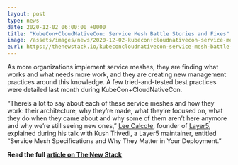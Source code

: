 ```yaml
---		
layout: post
type: news
date: 2020-12-02 06:00:00 +0000
title: "KubeCon+CloudNativeCon: Service Mesh Battle Stories and Fixes"
image: /assets/images/news/2020-12-02-kubecon+cloudnativecon-service-mesh-battle-stories-and-fixes/service-mesh-implementations.png
eurl: https://thenewstack.io/kubeconcloudnativecon-service-mesh-battle-stories-and-fixes/
---
```


 As more organizations implement service meshes, they are finding what works and what needs more work, and they are creating new management practices around this knowledge. A few tried-and-tested best practices were detailed last month during KubeCon+CloudNativeCon.

“There’s a lot to say about each of these service meshes and how they work: their architecture, why they’re made, what they’re focused on, what they do when they came about and why some of them aren’t here anymore and why we’re still seeing new ones,” [Lee Calcote](/community/members/lee-calcote), founder of [Layer5](https://layer5.io), explained during his talk with Kush Trivedi, a Layer5 maintainer, entitled “Service Mesh Specifications and Why They Matter in Your Deployment.”

**Read the full [article on The New Stack](https://thenewstack.io/kubeconcloudnativecon-service-mesh-battle-stories-and-fixes/)**